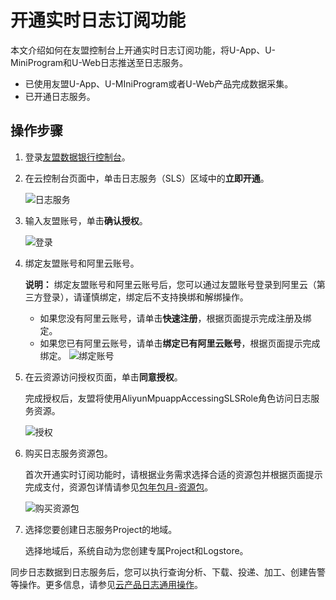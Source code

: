 # 开通实时日志订阅功能

本文介绍如何在友盟控制台上开通实时日志订阅功能，将U-App、U-MiniProgram和U-Web日志推送至日志服务。

-   已使用友盟U-App、U-MIniProgram或者U-Web产品完成数据采集。
-   已开通日志服务。

## 操作步骤

1.  登录[友盟数据银行控制台](https://passport.umeng.com/login?redirectURL=https%3A%2F%2Fdatabank.umeng.com%2Fvconsole)。

2.  在云控制台页面中，单击日志服务（SLS）区域中的**立即开通**。

    ![日志服务](https://static-aliyun-doc.oss-accelerate.aliyuncs.com/assets/img/zh-CN/1493978061/p205789.png)

3.  输入友盟账号，单击**确认授权**。

    ![登录](https://static-aliyun-doc.oss-accelerate.aliyuncs.com/assets/img/zh-CN/9685752061/p172653.png)

4.  绑定友盟账号和阿里云账号。

    **说明：** 绑定友盟账号和阿里云账号后，您可以通过友盟账号登录到阿里云（第三方登录），请谨慎绑定，绑定后不支持换绑和解绑操作。

    -   如果您没有阿里云账号，请单击**快速注册**，根据页面提示完成注册及绑定。
    -   如果您已有阿里云账号，请单击**绑定已有阿里云账号**，根据页面提示完成绑定。
    ![绑定账号](https://static-aliyun-doc.oss-accelerate.aliyuncs.com/assets/img/zh-CN/3127272061/p173348.png)

5.  在云资源访问授权页面，单击**同意授权**。

    完成授权后，友盟将使用AliyunMpuappAccessingSLSRole角色访问日志服务资源。

    ![授权](https://static-aliyun-doc.oss-accelerate.aliyuncs.com/assets/img/zh-CN/9685752061/p172657.png)

6.  购买日志服务资源包。

    首次开通实时订阅功能时，请根据业务需求选择合适的资源包并根据页面提示完成支付，资源包详情请参见[包年包月-资源包](/cn.zh-CN/产品定价/包年包月-资源包.md)。

    ![购买资源包](https://static-aliyun-doc.oss-accelerate.aliyuncs.com/assets/img/zh-CN/9685752061/p172670.png)

7.  选择您要创建日志服务Project的地域。

    选择地域后，系统自动为您创建专属Project和Logstore。


同步日志数据到日志服务后，您可以执行查询分析、下载、投递、加工、创建告警等操作。更多信息，请参见[云产品日志通用操作](/cn.zh-CN/数据采集/云产品日志采集/云产品日志通用操作.md)。

